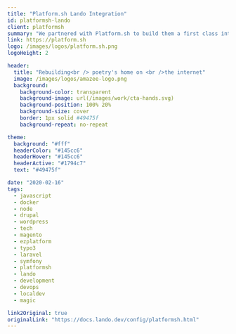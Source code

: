 ```yaml
---
title: "Platform.sh Lando Integration"
id: platformsh-lando
client: platformsh
summary: "We partnered with Platform.sh to build them a first class integration with our Lando local development tool."
link: https://platform.sh
logo: /images/logos/platform.sh.png
logoHeight: 2

header:
  title: "Rebuilding<br /> poetry's home on <br />the internet"
  image: /images/logos/amazee-logo.png
  background:
    background-color: transparent
    background-image: url(/images/work/cta-hands.svg)
    background-position: 100% 20%
    background-size: cover
    border: 1px solid #49475f
    background-repeat: no-repeat

theme:
  background: "#fff"
  headerColor: "#145cc6"
  headerHover: "#145cc6"
  headerActive: "#1794c7"
  text: "#49475f"

date: "2020-02-16"
tags:
  - javascript
  - docker
  - node
  - drupal
  - wordpress
  - tech
  - magento
  - ezplatform
  - typo3
  - laravel
  - symfony
  - platformsh
  - lando
  - development
  - devops
  - localdev
  - magic

link2Original: true
originalLink: "https://docs.lando.dev/config/platformsh.html"
---
```


